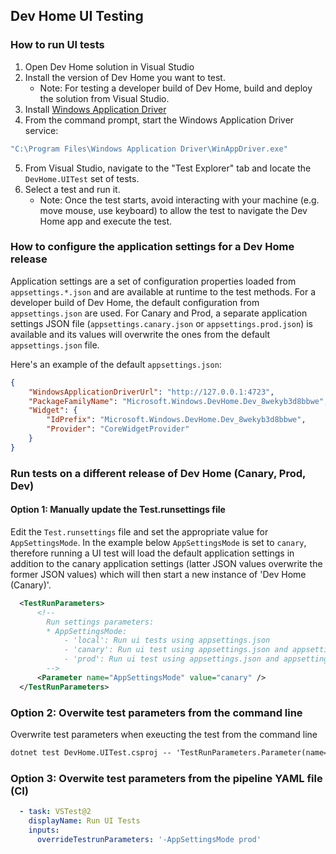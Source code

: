 ## Dev Home UI Testing
### How to run UI tests
1. Open Dev Home solution in Visual Studio
2. Install the version of Dev Home you want to test.
   - Note: For testing a developer build of Dev Home, build and deploy the solution from Visual Studio.
3. Install [Windows Application Driver](https://github.com/microsoft/WinAppDriver/releases/download/v1.2.99/WindowsApplicationDriver-1.2.99-win-x64.exe)
4. From the command prompt, start the Windows Application Driver service:
```cmd
"C:\Program Files\Windows Application Driver\WinAppDriver.exe"
```
5. From Visual Studio, navigate to the "Test Explorer" tab and locate the `DevHome.UITest` set of tests.
6. Select a test and run it.
    - Note: Once the test starts, avoid interacting with your machine (e.g. move mouse, use keyboard) to allow the test to navigate the Dev Home app and execute the test.

### How to configure the application settings for a Dev Home release
Application settings are a set of configuration properties loaded from `appsettings.*.json` and are available at runtime to the test methods.
For a developer build of Dev Home, the default configuration from `appsettings.json` are used. For Canary and Prod, a separate application settings JSON file (`appsettings.canary.json` or `appsettings.prod.json`) is available and its values will overwrite the ones from the default `appsettings.json` file.

Here's an example of the default `appsettings.json`:
```json
{
    "WindowsApplicationDriverUrl": "http://127.0.0.1:4723",
    "PackageFamilyName": "Microsoft.Windows.DevHome.Dev_8wekyb3d8bbwe",
    "Widget": {
        "IdPrefix": "Microsoft.Windows.DevHome.Dev_8wekyb3d8bbwe",
        "Provider": "CoreWidgetProvider"
    }
}
```

### Run tests on a different release of Dev Home (Canary, Prod, Dev)
#### Option 1: Manually update the Test.runsettings file
Edit the `Test.runsettings` file and set the appropriate value for `AppSettingsMode`. In the example below `AppSettingsMode` is set to `canary`, therefore running a UI test will load the default application settings in addition to the canary application settings (latter JSON values overwrite the former JSON values) which will then start a new instance of 'Dev Home (Canary)'.
```xml
  <TestRunParameters>
      <!--
        Run settings parameters:
        * AppSettingsMode:
            - 'local': Run ui tests using appsettings.json
            - 'canary': Run ui test using appsettings.json and appsettings.canary.json
            - 'prod': Run ui test using appsettings.json and appsettings.prod.json
        -->
      <Parameter name="AppSettingsMode" value="canary" />
  </TestRunParameters>
```
### Option 2: Overwite test parameters from the command line
Overwrite test parameters when exeucting the test from the command line
```cmd
dotnet test DevHome.UITest.csproj -- 'TestRunParameters.Parameter(name=\"AppSettingsMode\", value=\"prod\")'
```
### Option 3: Overwite test parameters from the pipeline YAML file (CI)
```yaml
  - task: VSTest@2
    displayName: Run UI Tests
    inputs:
      overrideTestrunParameters: '-AppSettingsMode prod'
```
